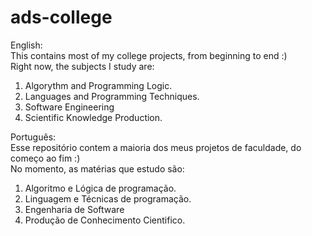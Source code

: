 # ads-college
English: <br>
This contains most of my college projects, from beginning to end :) </br>
Right now, the subjects I study are:
1. Algorythm and Programming Logic.
2. Languages and Programming Techniques.
3. Software Engineering
4. Scientific Knowledge Production.

Português: <br>
Esse repositório contem a maioria dos meus projetos de faculdade, do começo ao fim :) </br>
No momento, as matérias que estudo são:
1. Algoritmo e Lógica de programação.
2. Linguagem e Técnicas de programação.
3. Engenharia de Software
4. Produção de Conhecimento Cientifico.
   
